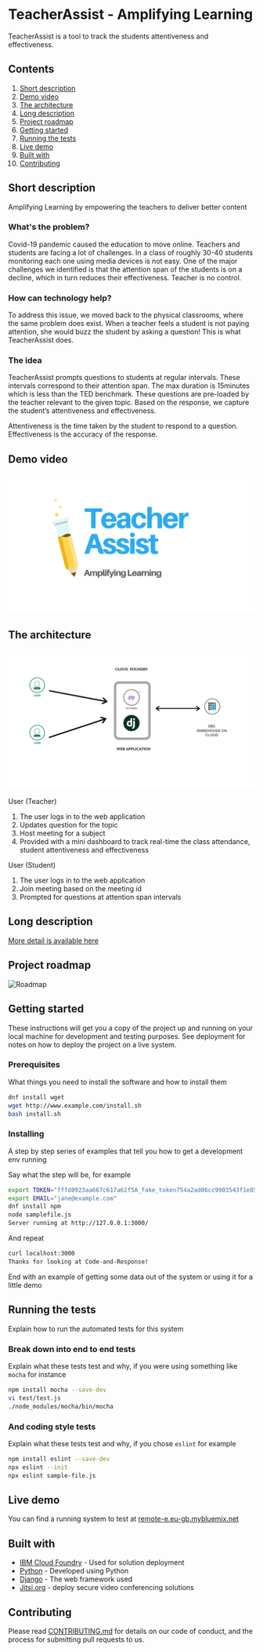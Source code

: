 # TeacherAssist - Amplifying Learning

TeacherAssist is a tool to track the students attentiveness and effectiveness. 

## Contents

1. [Short description](#short-description)
1. [Demo video](#demo-video)
1. [The architecture](#the-architecture)
1. [Long description](#long-description)
1. [Project roadmap](#project-roadmap)
1. [Getting started](#getting-started)
1. [Running the tests](#running-the-tests)
1. [Live demo](#live-demo)
1. [Built with](#built-with)
1. [Contributing](#contributing)

## Short description

Amplifying Learning by empowering the teachers to deliver better content

### What's the problem?

Covid-19 pandemic caused the education to move online. Teachers and students are facing a lot of challenges. In a class of roughly 30-40 students monitoring each one using media devices is not easy. One of the major challenges we identified is that the attention span of the students is on a decline, which in turn reduces their effectiveness. Teacher is no control.

### How can technology help?

To address this issue, we moved back to the physical classrooms, where the same problem does exist. When a teacher feels a student is not paying attention, she would buzz the student by asking a question! This is what TeacherAssist does. 


### The idea

TeacherAssist prompts questions to students at regular intervals. These intervals correspond to their attention span. The max duration is 15minutes which is less than the TED benchmark. These questions are pre-loaded by the teacher relevant to the given topic. Based on the response, we capture the student’s attentiveness and effectiveness. 

Attentiveness is the time taken by the student to respond to a question. Effectiveness is the accuracy of the response. 

## Demo video

[![Watch the video](https://github.com/hr109sh/remote_education/blob/master/images/TeacherAssist_Logo.png)](https://youtu.be/qUVb7TxNaMo)

## The architecture

![Video transcription/translation app](https://github.com/hr109sh/remote_education/blob/master/images/TeacherAssist_Architecture.png)

User (Teacher)
1. The user logs in to the web application
2. Updates question for the topic 
3. Host meeting for a subject
4. Provided with a mini dashboard to track real-time the class attendance, student attentiveness and effectiveness

User (Student)
1. The user logs in to the web application
2. Join meeting based on the meeting id
3. Prompted for questions at attention span intervals

## Long description

[More detail is available here](DESCRIPTION.md)

## Project roadmap

![Roadmap](roadmap.jpg)

## Getting started

These instructions will get you a copy of the project up and running on your local machine for development and testing purposes. See deployment for notes on how to deploy the project on a live system.

### Prerequisites

What things you need to install the software and how to install them

```bash
dnf install wget
wget http://www.example.com/install.sh
bash install.sh
```

### Installing

A step by step series of examples that tell you how to get a development env running

Say what the step will be, for example

```bash
export TOKEN="fffd0923aa667c617a62f5A_fake_token754a2ad06cc9903543f1e85"
export EMAIL="jane@example.com"
dnf install npm
node samplefile.js
Server running at http://127.0.0.1:3000/
```

And repeat

```bash
curl localhost:3000
Thanks for looking at Code-and-Response!
```

End with an example of getting some data out of the system or using it for a little demo

## Running the tests

Explain how to run the automated tests for this system

### Break down into end to end tests

Explain what these tests test and why, if you were using something like `mocha` for instance

```bash
npm install mocha --save-dev
vi test/test.js
./node_modules/mocha/bin/mocha
```

### And coding style tests

Explain what these tests test and why, if you chose `eslint` for example

```bash
npm install eslint --save-dev
npx eslint --init
npx eslint sample-file.js
```

## Live demo

You can find a running system to test at [remote-e.eu-gb.mybluemix.net](http://remote-e.eu-gb.mybluemix.net/)

## Built with

* [IBM Cloud Foundry](https://cloud.ibm.com/catalog?search=cloud%20foundry#search_results) - Used for solution deployment
* [Python](https://www.python.org/) - Developed using Python
* [Django](https://www.djangoproject.com/) - The web framework used
* [Jitsi.org](https://jitsi.org/) - deploy secure video conferencing solutions 

## Contributing

Please read [CONTRIBUTING.md](CONTRIBUTING.md) for details on our code of conduct, and the process for submitting pull requests to us.
